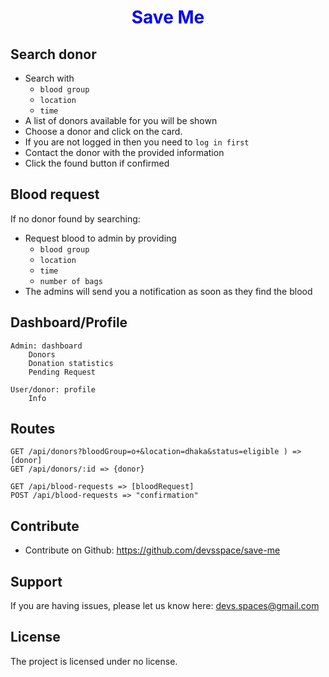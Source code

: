 <h1 style="text-align: center; color: blue;">Save Me</h1>



Search donor  
---
- Search with 
  - `blood group`
  - `location`
  - `time`
- A list of donors available for you will be shown  
- Choose a donor and click on the card.  
- If you are not logged in then you need to `log in first`  
- Contact the donor with the provided information
- Click the found button if confirmed


Blood request  
---
If no donor found by searching:  
- Request blood to admin by providing 
  - `blood group`
  - `location`
  - `time`
  - `number of bags`
- The admins will send you a notification as soon as they find the blood


Dashboard/Profile
---
	Admin: dashboard  
		Donors  
		Donation statistics  
		Pending Request  
		
	User/donor: profile  
		Info  


Routes  
---
    GET /api/donors?bloodGroup=o+&location=dhaka&status=eligible ) => [donor]  
    GET /api/donors/:id => {donor}  

    GET /api/blood-requests => [bloodRequest]
    POST /api/blood-requests => "confirmation"




Contribute
----------

- Contribute on Github: https://github.com/devsspace/save-me

Support
-------

If you are having issues, please let us know here:
devs.spaces@gmail.com

License
-------

The project is licensed under no license.